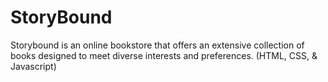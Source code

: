 # StoryBound
Storybound is an online bookstore that offers an extensive collection of books designed to meet diverse interests and preferences. (HTML, CSS, &amp; Javascript)
